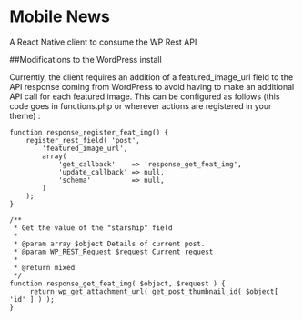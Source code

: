# Mobile News
A React Native client to consume the WP Rest API


##Modifications to the WordPress install

Currently, the client requires an addition of a featured_image_url field to the API response coming from WordPress to avoid having to make an additional API call for each featured image.  This can be configured as follows (this code goes in functions.php or wherever actions are registered in your theme) :

```add_action( 'rest_api_init', 'response_register_feat_img' );
function response_register_feat_img() {
    register_rest_field( 'post',
        'featured_image_url',
        array(
            'get_callback'    => 'response_get_feat_img',
            'update_callback' => null,
            'schema'          => null,
        )
    );
}

/**
 * Get the value of the "starship" field
 *
 * @param array $object Details of current post.
 * @param WP_REST_Request $request Current request
 *
 * @return mixed
 */
function response_get_feat_img( $object, $request ) {
     return wp_get_attachment_url( get_post_thumbnail_id( $object[ 'id' ] ) );
}
